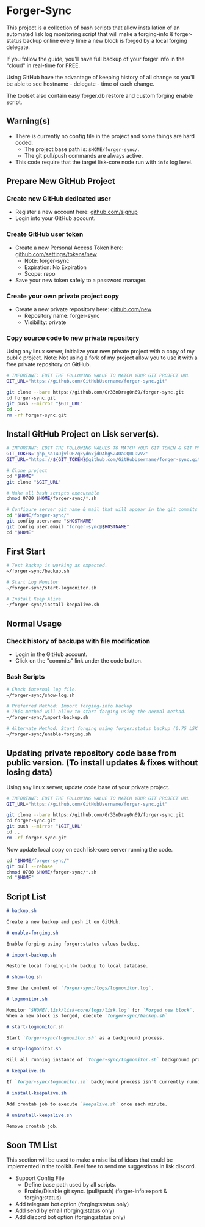 # Forger-Sync

This project is a collection of bash scripts that allow installation of an automated lisk log monitoring script that will make a forging-info & forger-status backup online every time a new block is forged by a local forging delegate.

If you follow the guide, you'll have full backup of your forger info in the "cloud" in real-time for FREE.

Using GitHub have the advantage of keeping history of all change so you'll be able to see hostname - delegate - time of each change. 

The toolset also contain easy forger.db restore and custom forging enable script.

## Warning(s)

* There is currently no config file in the project and some things are hard coded.
  * The project base path is: `$HOME/forger-sync/`.
  * The git pull/push commands are always active.
* This code require that the target lisk-core node run with `info` log level.

## Prepare New GitHub Project

### Create new GitHub dedicated user

* Register a new account here: [github.com/signup](https://github.com/signup)
* Login into your GitHub account.

### Create GitHub user token

* Create a new Personal Access Token here: [github.com/settings/tokens/new](https://github.com/settings/tokens/new)
  * Note: forger-sync
  * Expiration: No Expiration
  * Scope: repo
* Save your new token safely to a password manager.

### Create your own private project copy

* Create a new private repository here: [github.com/new](https://github.com/new)
  * Repository name: forger-sync
  * Visibility: private

### Copy source code to new private repository

Using any linux server, initialize your new private project with a copy of my public project.
Note: Not using a fork of my project allow you to use it with a free private repository on GitHub.

```bash
# IMPORTANT: EDIT THE FOLLOWING VALUE TO MATCH YOUR GIT PROJECT URL
GIT_URL="https://github.com/GitHubUsername/forger-sync.git"

git clone --bare https://github.com/Gr33nDrag0n69/forger-sync.git
cd forger-sync.git
git push --mirror "$GIT_URL"
cd ..
rm -rf forger-sync.git
```

## Install GitHub Project on Lisk server(s).

```bash
# IMPORTANT: EDIT THE FOLLOWING VALUES TO MATCH YOUR GIT TOKEN & GIT PROJECT URL
GIT_TOKEN='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'
GIT_URL="https://${GIT_TOKEN}@github.com/GitHubUsername/forger-sync.git"

# Clone project
cd "$HOME"
git clone "$GIT_URL"

# Make all bash scripts executable
chmod 0700 $HOME/forger-sync/*.sh

# Configure server git name & mail that will appear in the git commits made from this given server.
cd "$HOME/forger-sync/"
git config user.name "$HOSTNAME"
git config user.email "forger-sync@$HOSTNAME"
cd "$HOME"
```

## First Start

```bash
# Test Backup is working as expected.
~/forger-sync/backup.sh

# Start Log Monitor
~/forger-sync/start-logmonitor.sh

# Install Keep Alive
~/forger-sync/install-keepalive.sh
```

## Normal Usage

### Check history of backups with file modification

* Login in the GitHub account.
* Click on the "commits" link under the code button.

### Bash Scripts

```bash
# Check internal log file.
~/forger-sync/show-log.sh

# Preferred Method: Import forging-info backup
# This method will allow to start forging using the normal method.
~/forger-sync/import-backup.sh

# Alternate Method: Start forging using forger:status backup (0.75 LSK Fee on 1st block)
~/forger-sync/enable-forging.sh
```

## Updating private repository code base from public version. (To install updates & fixes without losing data)

Using any linux server, update code base of your private project.

```bash
# IMPORTANT: EDIT THE FOLLOWING VALUE TO MATCH YOUR GIT PROJECT URL
GIT_URL="https://github.com/GitHubUsername/forger-sync.git"

git clone --bare https://github.com/Gr33nDrag0n69/forger-sync.git
cd forger-sync.git
git push --mirror "$GIT_URL"
cd ..
rm -rf forger-sync.git
```

Now update local copy on each lisk-core server running the code.

```bash
cd "$HOME/forger-sync/"
git pull --rebase
chmod 0700 $HOME/forger-sync/*.sh
cd "$HOME"
```

## Script List

```markdown
# backup.sh

Create a new backup and push it on GitHub.

# enable-forging.sh

Enable forging using forger:status values backup.

# import-backup.sh

Restore local forging-info backup to local database.

# show-log.sh

Show the content of `forger-sync/logs/logmonitor.log`.

# logmonitor.sh

Monitor `$HOME/.lisk/lisk-core/logs/lisk.log` for `Forged new block`.
When a new block is forged, execute `forger-sync/backup.sh`

# start-logmonitor.sh

Start `forger-sync/logmonitor.sh` as a background process.

# stop-logmonitor.sh

Kill all running instance of `forger-sync/logmonitor.sh` background process

# keepalive.sh

If `forger-sync/logmonitor.sh` background process isn't currently running, execute `forger-sync/start-logmonitor.sh`.

# install-keepalive.sh

Add crontab job to execute `keepalive.sh` once each minute.

# uninstall-keepalive.sh

Remove crontab job.
```

## Soon TM List

This section will be used to make a misc list of ideas that could be implemented in the toolkit.
Feel free to send me suggestions in lisk discord.

* Support Config File
  * Define base path used by all scripts.
  * Enable/Disable git sync. (pull/push) (forger-info:export & forging:status)
* Add telegram bot option (forging:status only)
* Add send by email (forging:status only)
* Add discord bot option (forging:status only)
